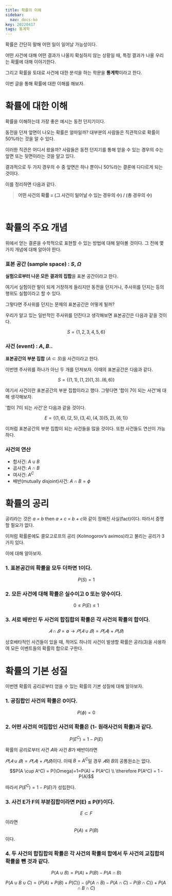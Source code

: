 ```yaml
---
title: 확률의 이해
sidebar:
  nav: docs-ko
key: 20220417
tags: 통계학
---
```


확률은 간단히 말해 어떤 일이 일어날 가능성이다.

어떤 사건에 대해 어떤 결과가 나올지 확실하지 않는 상황일 때, 특정 결과가 나올 우리는 확률에 대해 이야기한다.

그리고 확률을 토대로 사건에 대한 분석을 하는 학문을 <b>통계학</b>이라고 한다.

이번 글을 통해 확률에 대한 이해를 해보자.

# 확률에 대한 이해
확률을 이해하는데 가장 좋은 예시는 동전 던지기이다.

동전을 던져 앞면이 나오는 확률은 얼마일까? 대부분의 사람들은 직관적으로 확률이 50%라는 것을 알 수 있다.

이러한 직관은 어디서 왔을까? 사람들은 동전 던지기를 통해 얻을 수 있는 경우의 수는 앞면 또는 뒷면이라는 것을 알고 있다. 

결과적으로 두 가지 경우의 수 중 앞면은 하나 뿐이니 50%라는 결론에 다다르게 되는 것이다. 

이를 정리하면 다음과 같다.

> <b> 어떤 사건의 확률 = (그 사건이 일어날 수 있는 경우의 수) / (총 경우의 수) </b>

<br>

# 확률의 주요 개념

위에서 얻는 결론을 수학적으로 표현할 수 있는 방법에 대해 알아볼 것이다. 그 전에 몇가지 개념에 대해 알아야 한다.

### 표본 공간 (sample space) : $S$, $\Omega$
<b>실험으로부터 나온 모든 결과의 집합</b>을 표본 공간이라고 한다. 

여기서 실험이란 말이 되게 거창하게 들리지만 동전을 던지거나, 주사위를 던지는 등의 행위도 실험이라고 할 수 있다.

그렇다면 주사위를 던지는 문제의 표본공간은 어떻게 될까?

우리가 알고 있는 일반적인 주사위를 던진다고 생각해보면 표본공간은 다음과 같을 것이다.

$$ S =\{1, 2, 3, 4, 5, 6\}$$

### 사건 (event) : $A$, $B$..
<b>표본공간의 부분 집합</b> ($A \subset S)$을 사건이라고 한다. 
<br>

이번엔 주사위를 하나가 아닌 두 개를 던져보자. 이때의 표본공간은 다음과 같다.

$$S =\{(1, 1), (1,2) (1,3)..(6,6)\}$$

여기서 사건이란 표본공간의 부분 집합이라고 했다. 그렇다면 '합이 7이 되는 사건'에 대해 생각해보자.

'합이 7이 되는 사건'은 다음과 같을 것이다.

$$E =\{(1, 6), (2, 5), (3, 4), (4, 3) (5, 2), (6, 1)\}$$

이처럼 표본공간의 부분 집합이 되는 사건들을 많을 것이다. 또한 사건들도 연산이 가능하다.

### 사건의 연산
- 합사건: $A \cup B$
- 곱사건: $A \cap B$
- 여사건: $A^C$
- 배반(mutually disjoint)사건: $A \cap B = \phi$

# 확률의 공리
공리라는 것은 *a = b* then *a + c* = *b + c*와 같이 정해진 사실(fact)이다.  따라서 증명할 필요가 없다. 

이처럼 확률론에도 콜모고로프의 공리 (Kolmogorov’s aximos)라고 불리는 공리가 3가지 있다.  

이에 대해 알아보자.

### 1. 표본공간의 확률을 모두 더하면 1이다.

$$P(S) = 1$$

### 2. 모든 사건에 대해 확률은 실수이고 0 또는 양수이다.

$$0 \le P(E) \le 1$$
        
### 3. 서로 배반인 두 사건의 합집합의 확률은 각 사건의 확률의 합이다. 

$$𝐴 ∩ 𝐵 = ∅  → 𝑃(𝐴∪𝐵)  = 𝑃(𝐴) + 𝑃(𝐵)$$

상호배타적인 사건들이 있을 때, 적어도 하나의 사건이 발생할 확률은 공리(3)을 사용하여 모든 이벤트들의 확률의 합으로 구한다.

# 확률의 기본 성질

이번엔 확률의 공리로부터 얻을 수 있는 확률의 기본 성질에 대해 알아보자.

### 1. 공집합인 사건의 확률은 0이다.

$$P(\phi) = 0$$
        
### 2. 어떤 사건의 여집합인 사건의 확률은 (1- 원래사건의 확률)과 같다.

$$P(E^C) = 1 - P(E)$$

확률의 공리로부터 사건 𝐴와 사건 𝐵가 배반이라면 

$𝑃(𝐴 ∪ 𝐵) = 𝑃(𝐴) + 𝑃(𝐵)$이다. 이때 $B = A^C$일 경우 $𝐴$와 $B$의 공통원소는 없다.
            
$$P(A \cup A^C) = P(\Omega)=1=P(A) + P(A^C) \\ \therefore P(A^C) = 1 - P(A)$$

따라서 $P(E^C) = 1 - P(E)$가 성립한다.
            
### 3. 사건 E가 F의 부분집합이라면 P(E) ≤ P(F)이다.
$$ E \subset F$$
이라면 
$$P(A) \le P(B)$$
이다.
    
### 4. 두 사건의 합집합의 확률은 각 사건의 확률의 합에서 두 사건의 교집합의 확률을 뺀 것과 같다.

$$P(A \cup B) = P(A) + P(B) - P(A \cap B)$$

$$P(A\cup B\cup C) = \{P(A) + P(B) + P(C)\} - \{P(A \cap B) - P(A \cap C) - P(B \cap C)\} + P(A \cap B \cap C)$$
